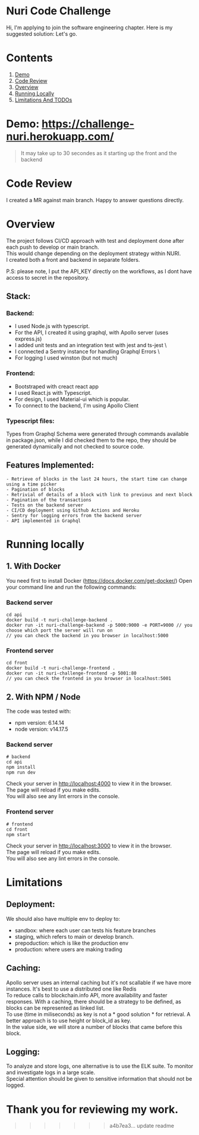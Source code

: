 # Nuri Code Challenge

Hi, I'm applying to join the software engineering chapter. Here is my suggested solution: Let's go.

# Contents

1. [Demo](#demo)
2. [Code Review](#code-review)
3. [Overview](#Overview)
3. [Running Locally](#running-locally)
4. [Limitations And TODOs](#limitations)



# Demo: https://challenge-nuri.herokuapp.com/
> It may take up to 30 secondes as it starting up the front and the backend

# Code Review

I created a MR against main branch. Happy to answer questions directly.

# Overview

The project follows CI/CD approach with test and deployment done after each push to develop or main branch. \
This would change depending on the deployment strategy within NURI. \
I created both a front and backend in separate folders.

P.S: please note, I put the API_KEY directly on the workflows, as I dont have access to secret in the repository.
## Stack:
    
### Backend: 

- I used Node.js with typescript. 
- For the API, I created it using graphql, with Apollo server (uses express.js) 
- I added unit tests and an integration test with jest and ts-jest \
- I connected a Sentry instance for handling Graphql Errors \
- For logging I used winston (but not much)

### Frontend:
- Bootstraped with creact react app
- I used React.js with Typescript. 
- For design, I used Material-ui which is popular.
- To connect to the backend, I'm using Apollo Client

### Typescript files:

Types from Graphql Schema were generated through commands available in package.json, while I did checked them to the repo, they should be generated dynamically and not checked to source code.


## Features Implemented:

    - Retrieve of blocks in the last 24 hours, the start time can change using a time picker
    - Pagination of blocks
    - Retrivial of details of a block with link to previous and next block
    - Pagination of the transactions
    - Tests on the backend server
    - CI/CD deployment using Github Actions and Heroku
    - Sentry for logging errors from the backend server
    - API implemented in Graphql

# Running locally

 ##  1. With Docker
You need first to install Docker (https://docs.docker.com/get-docker/)
Open your command line and run the following commands: 

### Backend server
```
cd api
docker build -t nuri-challenge-backend .
docker run -it nuri-challenge-backend -p 5000:9000 -e PORT=9000 // you choose which port the server will run on
// you can check the backend in you browser in localhost:5000
```
### Frontend server
```
cd front
docker build -t nuri-challenge-frontend .
docker run -it nuri-challenge-frontend -p 5001:80
// you can check the frontend in you browser in localhost:5001
```

 ##  2. With NPM / Node
The code was tested with:
- npm version: 6.14.14
- node version: v14.17.5

### Backend server

```
# backend
cd api
npm install
npm run dev 
```

Check your server in [http://localhost:4000](http://localhost:4000) to view it in the browser.  \
The page will reload if you make edits. \
You will also see any lint errors in the console.
### Frontend server

```
# frontend 
cd front
npm start
```
Check your server in [http://localhost:3000](http://localhost:3000) to view it in the browser. \
The page will reload if you make edits. \
You will also see any lint errors in the console.

# Limitations

## Deployment: 

We should also have multiple env to deploy to: 
- sandbox: where each user can tests his feature branches
- staging, which refers to main or develop branch. 
- prepoduction: which is like the production env
- production: where users are making trading 

## Caching: 

Apollo server uses an internal caching but it's not scallable if we have more instances. It's best to use a distributed one like Redis \
To reduce calls to blockchain.info API, more availability and faster responses.
With a caching, there should be a strategy to be defined, as blocks can be represented as linked list. \
To use (time in miliseconds) as key is not a * good solution * for retrieval. A better approach is to use height or block_id as key. \
In the value side, we will store a number of blocks that came before this block.

## Logging: 

To analyze and store logs, one alternative is to use the ELK suite. To monitor and investigate logs in a large scale. \
Special attention should be given to sensitive information that should not be logged.


# Thank you for reviewing my work.
>>>>>>> a4b7ea3... update readme
